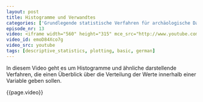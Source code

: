 ```yaml
---
layout: post
title: Histogramme und Verwandtes
categories: ['Grundlegende statistische Verfahren für archäologische Datenanalyse in R 2012']
episode_nr: 13
video: <iframe width="560" height="315" mce_src="http://www.youtube.com/embed/emoD84Xco7g" frameborder="0" allowfullscreen="" src="http://www.youtube.com/embed/emoD84Xco7g"></iframe>
video_id: emoD84Xco7g
video_src: youtube
tags: [descriptive_statistics, plotting, basic, german]
---
```


In diesem Video geht es um Histogramme und ähnliche darstellende Verfahren, die einen Überblick über die Verteilung der Werte innerhalb einer Variable geben sollen.
<!--more-->
{{page.video}}
